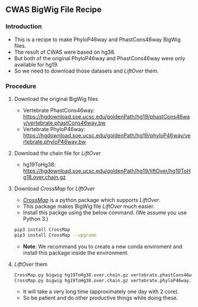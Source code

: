 ## CWAS BigWig File Recipe

### Introduction

* This is a recipe to make PhyloP46way and PhastCons46way BigWig files.
* The result of CWAS were based on hg38.
* But both of the original PhyloP46way and PhastCons46way were only available for hg19.
* So we need to download those datasets and *LiftOver* them.

### Procedure

1. Download the original BigWig files
   * Vertebrate PhastCons46way: https://hgdownload.soe.ucsc.edu/goldenPath/hg19/phastCons46way/vertebrate.phastCons46way.bw
   * Vertebrate PhyloP46way: https://hgdownload.soe.ucsc.edu/goldenPath/hg19/phyloP46way/vertebrate.phyloP46way.bw
2. Download the chain file for *LiftOver*
   * hg19ToHg38: https://hgdownload.soe.ucsc.edu/goldenPath/hg19/liftOver/hg19ToHg18.over.chain.gz
3. Download *CrossMap* for *LIftOver*
   * *[CrossMap](https://crossmap.readthedocs.io/en/latest/)* is a python package which supports *LiftOver*.
   * This package makes BigWig file *LiftOver* much easier.
   *  Install this packge using the below command. (We assume you use Python 3.)
     ```bash
     pip3 install CrossMap
     pip3 install CrossMap --upgrade
     ```
   * **Note**: We recommand you to create a new conda enviroment and install this package inside the environment.
4. *LiftOver* them
   ```bash
   CrossMap.py bigwig hg19ToHg38.over.chain.gz vertebrate.phastCons46way.bw vertebrate.phastCons46way.hg19ToHg38
   CrossMap.py bigwig hg19ToHg38.over.chain.gz vertebrate.phyloP46way.bw vertebrate.phyloP46way.hg19ToHg38
   ```
   
   * It will take a very long time (approximately one day with 2 core).
   * So be patient and do other productive things while doing these.
